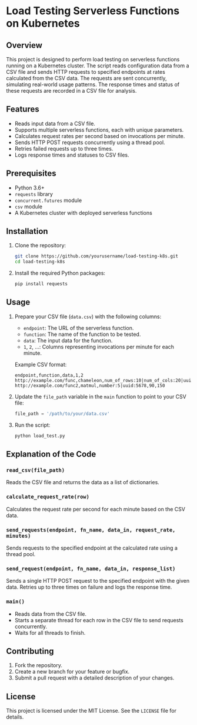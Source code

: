 # Load Testing Serverless Functions on Kubernetes

## Overview

This project is designed to perform load testing on serverless functions running on a Kubernetes cluster. The script reads configuration data from a CSV file and sends HTTP requests to specified endpoints at rates calculated from the CSV data. The requests are sent concurrently, simulating real-world usage patterns. The response times and status of these requests are recorded in a CSV file for analysis.

## Features

- Reads input data from a CSV file.
- Supports multiple serverless functions, each with unique parameters.
- Calculates request rates per second based on invocations per minute.
- Sends HTTP POST requests concurrently using a thread pool.
- Retries failed requests up to three times.
- Logs response times and statuses to CSV files.

## Prerequisites

- Python 3.6+
- `requests` library
- `concurrent.futures` module
- `csv` module
- A Kubernetes cluster with deployed serverless functions

## Installation

1. Clone the repository:

    ```bash
    git clone https://github.com/yourusername/load-testing-k8s.git
    cd load-testing-k8s
    ```

2. Install the required Python packages:

    ```bash
    pip install requests
    ```

## Usage

1. Prepare your CSV file (`data.csv`) with the following columns:

    - `endpoint`: The URL of the serverless function.
    - `function`: The name of the function to be tested.
    - `data`: The input data for the function.
    - `1`, `2`, ...: Columns representing invocations per minute for each minute.

    Example CSV format:

    ```csv
    endpoint,function,data,1,2
    http://example.com/func,chameleon,num_of_rows:10|num_of_cols:20|uuid:1234,120,180
    http://example.com/func2,matmul,number:5|uuid:5678,90,150
    ```

2. Update the `file_path` variable in the `main` function to point to your CSV file:

    ```python
    file_path = '/path/to/your/data.csv'
    ```

3. Run the script:

    ```bash
    python load_test.py
    ```

## Explanation of the Code

### `read_csv(file_path)`

Reads the CSV file and returns the data as a list of dictionaries.

### `calculate_request_rate(row)`

Calculates the request rate per second for each minute based on the CSV data.

### `send_requests(endpoint, fn_name, data_in, request_rate, minutes)`

Sends requests to the specified endpoint at the calculated rate using a thread pool.

### `send_request(endpoint, fn_name, data_in, response_list)`

Sends a single HTTP POST request to the specified endpoint with the given data. Retries up to three times on failure and logs the response time.

### `main()`

- Reads data from the CSV file.
- Starts a separate thread for each row in the CSV file to send requests concurrently.
- Waits for all threads to finish.

## Contributing

1. Fork the repository.
2. Create a new branch for your feature or bugfix.
3. Submit a pull request with a detailed description of your changes.

## License

This project is licensed under the MIT License. See the `LICENSE` file for details.

